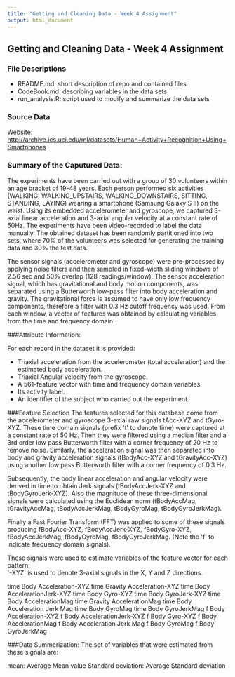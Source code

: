 ```yaml
---
title: "Getting and Cleaning Data - Week 4 Assignment"
output: html_document
---
```


## Getting and Cleaning Data - Week 4 Assignment

### File Descriptions
* README.md: short description of repo and contained files
* CodeBook.md: describing variables in the data sets
* run_analysis.R: script used to modify and summarize the data sets

### Source Data
Website: http://archive.ics.uci.edu/ml/datasets/Human+Activity+Recognition+Using+Smartphones

### Summary of the Caputured Data:
The experiments have been carried out with a group of 30 volunteers within an age bracket of 19-48 years. Each person performed six activities (WALKING, WALKING_UPSTAIRS, WALKING_DOWNSTAIRS, SITTING, STANDING, LAYING) wearing a smartphone (Samsung Galaxy S II) on the waist. Using its embedded accelerometer and gyroscope, we captured 3-axial linear acceleration and 3-axial angular velocity at a constant rate of 50Hz. The experiments have been video-recorded to label the data manually. The obtained dataset has been randomly partitioned into two sets, where 70% of the volunteers was selected for generating the training data and 30% the test data. 

The sensor signals (accelerometer and gyroscope) were pre-processed by applying noise filters and then sampled in fixed-width sliding windows of 2.56 sec and 50% overlap (128 readings/window). The sensor acceleration signal, which has gravitational and body motion components, was separated using a Butterworth low-pass filter into body acceleration and gravity. The gravitational force is assumed to have only low frequency components, therefore a filter with 0.3 Hz cutoff frequency was used. From each window, a vector of features was obtained by calculating variables from the time and frequency domain.


###Attribute Information:

For each record in the dataset it is provided: 
* Triaxial acceleration from the accelerometer (total acceleration) and the estimated body acceleration. 
* Triaxial Angular velocity from the gyroscope. 
* A 561-feature vector with time and frequency domain variables. 
* Its activity label. 
* An identifier of the subject who carried out the experiment.

###Feature Selection
The features selected for this database come from the accelerometer and gyroscope 3-axial raw signals tAcc-XYZ and tGyro-XYZ. These time domain signals (prefix 't' to denote time) were captured at a constant rate of 50 Hz. Then they were filtered using a median filter and a 3rd order low pass Butterworth filter with a corner frequency of 20 Hz to remove noise. Similarly, the acceleration signal was then separated into body and gravity acceleration signals (tBodyAcc-XYZ and tGravityAcc-XYZ) using another low pass Butterworth filter with a corner frequency of 0.3 Hz. 

Subsequently, the body linear acceleration and angular velocity were derived in time to obtain Jerk signals (tBodyAccJerk-XYZ and tBodyGyroJerk-XYZ). Also the magnitude of these three-dimensional signals were calculated using the Euclidean norm (tBodyAccMag, tGravityAccMag, tBodyAccJerkMag, tBodyGyroMag, tBodyGyroJerkMag). 

Finally a Fast Fourier Transform (FFT) was applied to some of these signals producing fBodyAcc-XYZ, fBodyAccJerk-XYZ, fBodyGyro-XYZ, fBodyAccJerkMag, fBodyGyroMag, fBodyGyroJerkMag. (Note the 'f' to indicate frequency domain signals). 

These signals were used to estimate variables of the feature vector for each pattern:  
'-XYZ' is used to denote 3-axial signals in the X, Y and Z directions.

time Body Acceleration-XYZ
time Gravity Acceleration-XYZ
time Body AccelerationJerk-XYZ
time Body Gyro-XYZ
time Body GyroJerk-XYZ
time Body AccelerationMag
time Gravity AccelerationMag
time Body Acceleration Jerk Mag 
time Body GyroMag
time Body GyroJerkMag
f Body Acceleration-XYZ
f Body AccelerationJerk-XYZ
f Body Gyro-XYZ
f Body AccelerationMag
f Body Acceleration Jerk Mag 
f Body GyroMag
f Body GyroJerkMag

###Data Summerization:
The set of variables that were estimated from these signals are: 

mean: Average Mean value
Standard deviation: Average Standard deviation
